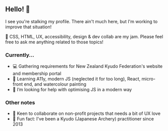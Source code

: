 ## Hello! 👋

I see you're stalking my profile. There ain't much here, but I'm working to improve that situation!

🍵 CSS, HTML, UX, accessibility, design & dev collab are my jam. Please feel free to ask me anything related to those topics!

### Currently...

- 💻 Gathering requirements for New Zealand Kyudo Federation's website and membership portal
- 🌱 Learning A11y, modern JS (neglected it for too long), React, micro-front end, and watercolour painting
- 🤔 I’m looking for help with optimising JS in a modern way

### Other notes

- 🙌 Keen to collaborate on non-profit projects that needs a bit of UX love
- 🏹 Fun fact: I've been a Kyudo (Japanese Archery) practitioner since 2013
